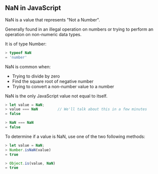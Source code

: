 ## NaN in JavaScript

NaN is a value that represents "Not a Number". 

Generally found in an illegal operation on numbers or trying to perform an operation on non-numeric data types.

It is of type Number:
```js
> typeof NaN
= 'number'
```

NaN is common when:
* Trying to divide by zero
* Find the square root of negative number
* Trying to convert a non-number value to a number

NaN is the only JavaScript value not equal to itself. 
```js
> let value = NaN;
> value === NaN         // We'll talk about this in a few minutes
= false

> NaN === NaN
= false
```

To determine if a value is NaN, use one of the two following methods:
```js
> let value = NaN;
> Number.isNaN(value)
= true

> Object.is(value, NaN)
= true
```
